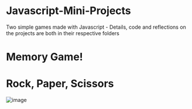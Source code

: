 # Javascript-Mini-Projects
Two simple games made with Javascript - Details, code and reflections on the projects are both in their respective folders

# Memory Game!


# Rock, Paper, Scissors
![image](https://user-images.githubusercontent.com/94187631/177317363-ad29715b-063c-4b58-a34d-09b5eeed0ff2.png)

